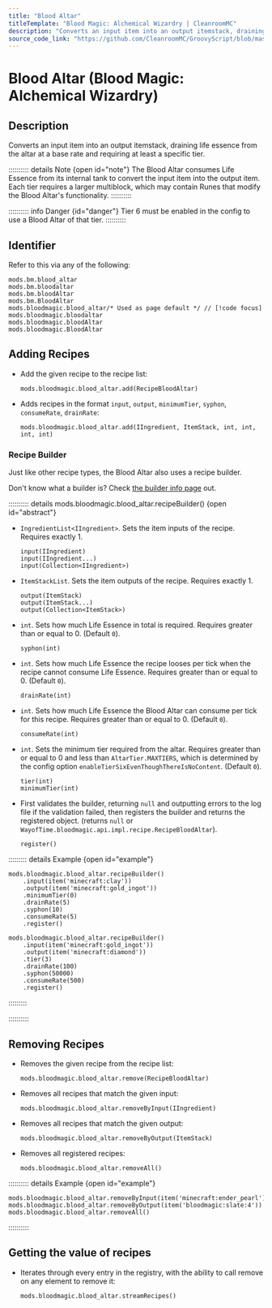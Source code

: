 ```yaml
---
title: "Blood Altar"
titleTemplate: "Blood Magic: Alchemical Wizardry | CleanroomMC"
description: "Converts an input item into an output itemstack, draining life essence from the altar at a base rate and requiring at least a specific tier."
source_code_link: "https://github.com/CleanroomMC/GroovyScript/blob/master/src/main/java/com/cleanroommc/groovyscript/compat/mods/bloodmagic/BloodAltar.java"
---
```


# Blood Altar (Blood Magic: Alchemical Wizardry)

## Description

Converts an input item into an output itemstack, draining life essence from the altar at a base rate and requiring at least a specific tier.

:::::::::: details Note {open id="note"}
The Blood Altar consumes Life Essence from its internal tank to convert the input item into the output item. Each tier requires a larger multiblock, which may contain Runes that modify the Blood Altar's functionality.
::::::::::

:::::::::: info Danger {id="danger"}
Tier 6 must be enabled in the config to use a Blood Altar of that tier.
::::::::::

## Identifier

Refer to this via any of the following:

```groovy:no-line-numbers {5}
mods.bm.blood_altar
mods.bm.bloodaltar
mods.bm.bloodAltar
mods.bm.BloodAltar
mods.bloodmagic.blood_altar/* Used as page default */ // [!code focus]
mods.bloodmagic.bloodaltar
mods.bloodmagic.bloodAltar
mods.bloodmagic.BloodAltar
```


## Adding Recipes

- Add the given recipe to the recipe list:

    ```groovy:no-line-numbers
    mods.bloodmagic.blood_altar.add(RecipeBloodAltar)
    ```

- Adds recipes in the format `input`, `output`, `minimumTier`, `syphon`, `consumeRate`, `drainRate`:

    ```groovy:no-line-numbers
    mods.bloodmagic.blood_altar.add(IIngredient, ItemStack, int, int, int, int)
    ```


### Recipe Builder

Just like other recipe types, the Blood Altar also uses a recipe builder.

Don't know what a builder is? Check [the builder info page](../../getting_started/builder.md) out.

:::::::::: details mods.bloodmagic.blood_altar.recipeBuilder() {open id="abstract"}
- `IngredientList<IIngredient>`. Sets the item inputs of the recipe. Requires exactly 1.

    ```groovy:no-line-numbers
    input(IIngredient)
    input(IIngredient...)
    input(Collection<IIngredient>)
    ```

- `ItemStackList`. Sets the item outputs of the recipe. Requires exactly 1.

    ```groovy:no-line-numbers
    output(ItemStack)
    output(ItemStack...)
    output(Collection<ItemStack>)
    ```

- `int`. Sets how much Life Essence in total is required. Requires greater than or equal to 0. (Default `0`).

    ```groovy:no-line-numbers
    syphon(int)
    ```

- `int`. Sets how much Life Essence the recipe looses per tick when the recipe cannot consume Life Essence. Requires greater than or equal to 0. (Default `0`).

    ```groovy:no-line-numbers
    drainRate(int)
    ```

- `int`. Sets how much Life Essence the Blood Altar can consume per tick for this recipe. Requires greater than or equal to 0. (Default `0`).

    ```groovy:no-line-numbers
    consumeRate(int)
    ```

- `int`. Sets the minimum tier required from the altar. Requires greater than or equal to 0 and less than `AltarTier.MAXTIERS`, which is determined by the config option `enableTierSixEvenThoughThereIsNoContent`. (Default `0`).

    ```groovy:no-line-numbers
    tier(int)
    minimumTier(int)
    ```

- First validates the builder, returning `null` and outputting errors to the log file if the validation failed, then registers the builder and returns the registered object. (returns `null` or `WayofTime.bloodmagic.api.impl.recipe.RecipeBloodAltar`).

    ```groovy:no-line-numbers
    register()
    ```

::::::::: details Example {open id="example"}
```groovy:no-line-numbers
mods.bloodmagic.blood_altar.recipeBuilder()
    .input(item('minecraft:clay'))
    .output(item('minecraft:gold_ingot'))
    .minimumTier(0)
    .drainRate(5)
    .syphon(10)
    .consumeRate(5)
    .register()

mods.bloodmagic.blood_altar.recipeBuilder()
    .input(item('minecraft:gold_ingot'))
    .output(item('minecraft:diamond'))
    .tier(3)
    .drainRate(100)
    .syphon(50000)
    .consumeRate(500)
    .register()
```

:::::::::

::::::::::

## Removing Recipes

- Removes the given recipe from the recipe list:

    ```groovy:no-line-numbers
    mods.bloodmagic.blood_altar.remove(RecipeBloodAltar)
    ```

- Removes all recipes that match the given input:

    ```groovy:no-line-numbers
    mods.bloodmagic.blood_altar.removeByInput(IIngredient)
    ```

- Removes all recipes that match the given output:

    ```groovy:no-line-numbers
    mods.bloodmagic.blood_altar.removeByOutput(ItemStack)
    ```

- Removes all registered recipes:

    ```groovy:no-line-numbers
    mods.bloodmagic.blood_altar.removeAll()
    ```

:::::::::: details Example {open id="example"}
```groovy:no-line-numbers
mods.bloodmagic.blood_altar.removeByInput(item('minecraft:ender_pearl'))
mods.bloodmagic.blood_altar.removeByOutput(item('bloodmagic:slate:4'))
mods.bloodmagic.blood_altar.removeAll()
```

::::::::::

## Getting the value of recipes

- Iterates through every entry in the registry, with the ability to call remove on any element to remove it:

    ```groovy:no-line-numbers
    mods.bloodmagic.blood_altar.streamRecipes()
    ```

